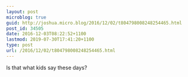 ```yaml
---
layout: post
microblog: true
guid: http://joshua.micro.blog/2016/12/02/t804798008248254465.html
post_id: 34505
date: 2016-12-03T08:22:52+1100
lastmod: 2019-07-30T17:41:20+1100
type: post
url: /2016/12/02/t804798008248254465.html
---
```

Is that what kids say these days?
